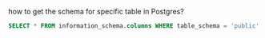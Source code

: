 
how to get the schema for specific table in Postgres?
```sql
SELECT * FROM information_schema.columns WHERE table_schema = 'public' AND table_name = 'product';
```